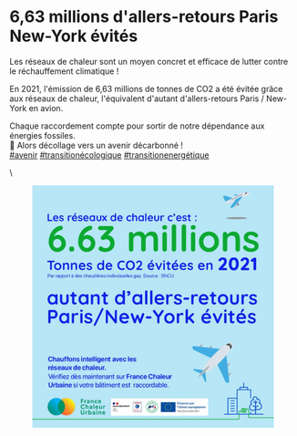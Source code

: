 # 6,63 millions d'allers-retours Paris New-York évités

Les réseaux de chaleur sont un moyen concret et efficace de lutter contre le réchauffement climatique !

En 2021, l'émission de 6,63 millions de tonnes de CO2 a été évitée grâce aux réseaux de chaleur, l'équivalent d'autant d'allers-retours Paris / New-York en avion.

Chaque raccordement compte pour sortir de notre dépendance aux énergies fossiles.\
🛫 Alors décollage vers un avenir décarbonné !\
[#avenir](https://www.linkedin.com/feed/hashtag/?keywords=avenir\&highlightedUpdateUrns=urn%3Ali%3Aactivity%3A7042448094117998592) [#transitionécologique](https://www.linkedin.com/feed/hashtag/?keywords=transition%C3%A9cologique\&highlightedUpdateUrns=urn%3Ali%3Aactivity%3A7042448094117998592) [#transitionenergétique](https://www.linkedin.com/feed/hashtag/?keywords=transitionenerg%C3%A9tique\&highlightedUpdateUrns=urn%3Ali%3Aactivity%3A7042448094117998592)

\


<figure><img src=".gitbook/assets/image.png" alt=""><figcaption></figcaption></figure>
